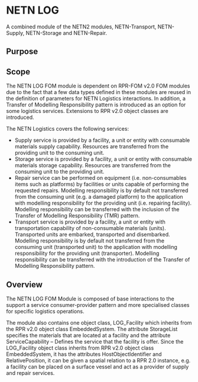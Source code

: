 # NETN LOGA combined module of the NETN2 modules, NETN-Transport, NETN-Supply, NETN-Storage and NETN-Repair.## Purpose## Scope
The NETN LOG FOM module is dependent on RPR-FOM v2.0 FOM modules due to the fact that a few data types defined in these modules are reused in the definition of parameters for NETN Logistics interactions. 
In addition, a Transfer of Modelling Responsibility pattern is introduced as an option for some logistics services. 
Extensions to RPR v2.0 object classes are introduced. 

The NETN Logistics covers the following services:
* Supply service is provided by a facility, a unit or entity with consumable materials supply capability. Resources are transferred from the providing unit to the consuming unit.
* Storage service is provided by a facility, a unit or entity with consumable materials storage capability. Resources are transferred from the consuming unit to the providing unit.
* Repair service can be performed on equipment (i.e. non-consumables items such as platforms) by facilities or units capable of performing the requested repairs. Modelling responsibility is by default not transferred from the consuming unit (e.g. a damaged platform) to the application with modelling responsibility for the providing unit (i.e. repairing facility). Modelling responsibility can be transferred with the inclusion of the Transfer of Modelling Responsibility (TMR) pattern.
* Transport service is provided by a facility, a unit or entity with transportation capability of non-consumable materials (units). Transported units are embarked, transported and disembarked. Modelling responsibility is by default not transferred from the consuming unit (transported unit) to the application with modelling responsibility for the providing unit (transporter). Modelling responsibility can be transferred with the introduction of the Transfer of Modelling Responsibility pattern.
## Overview
The NETN LOG FOM Module is composed of base interactions to the support a service consumer-provider pattern and more specialised classes for specific logistics operations.

The module also contains one object class, LOG_Facility which inherits from the RPR v2.0 object class EmbeddedSystem. The attribute StorageList specifies the materials that are located at a facility and the attribute ServiceCapability – Defines the service that the facility is offer. Since the LOG_Facility object class inherits from RPR v2.0 object class EmbeddedSystem, it has the attributes HostObjectIdentifier and RelativePosition, it can be given a spatial relation to a RPR 2.0 instance, e.g. a facility can be placed on a surface vessel and act as a provider of supply and repair services.
